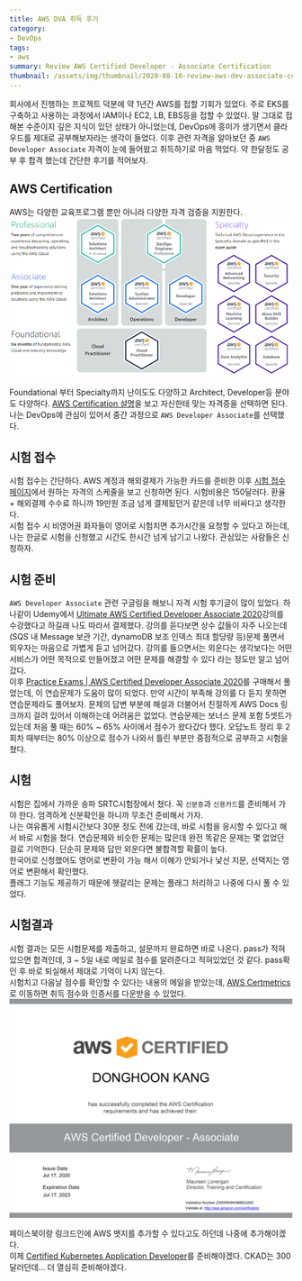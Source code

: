```yaml
---
title: AWS DVA 취득 후기
category: 
- DevOps
tags:
- aws
summary: Review AWS Certified Developer - Associate Certification
thumbnail: /assets/img/thumbnail/2020-08-10-review-aws-dev-associate-cert-thumbnail.png
---
```

회사에서 진행하는 프로젝트 덕분에 약 1년간 AWS를 접할 기회가 있었다. 주로 EKS를 구축하고 사용하는 과정에서 IAM이나 EC2, LB, EBS등을 접할 수 있었다. 말 그대로 접해본 수준이지 깊은 지식이 있던 상태가 아니었는데, DevOps에 흥미가 생기면서 클라우드를 제대로 공부해보자라는 생각이 들었다. 이후 관련 자격을 알아보던 중 `AWS Developer Associate` 자격이 눈에 들어왔고 취득하기로 마음 먹었다. 약 한달정도 공부 후 합격 했는데 간단한 후기를 적어보자.

## AWS Certification
AWS는 다양한 교육프로그램 뿐만 아니라 다양한 자격 검증을 지원한다.  
![AWS Cert list](/assets/img/posts/2020-08-10-review-aws-dev-associate-cert-list-aws-cert.png)  

Foundational 부터 Specialty까지 난이도도 다양하고 Architect, Developer등 분야도 다양하다. [AWS Certification 설명](https://aws.amazon.com/certification/certification-prep/)을 보고 자신한테 맞는 자격증을 선택하면 된다. 나는 DevOps에 관심이 있어서 중간 과정으로 `AWS Developer Associate`를 선택했다.

## 시험 접수
시험 접수는 간단하다.  AWS 계정과 해외결제가 가능한 카드를 준비한 이후 [시험 접수 페이지](https://www.certmetrics.com/amazon/)에서 원하는 자격의 스케줄을 보고 신청하면 된다. 시험비용은 150달러다. 환율 + 해외결제 수수료 하니까 19만원 조금 넘게 결제됬던거 같은데 너무 비싸다고 생각한다.  
시험 접수 시 비영어권 화자들이 영어로 시험치면 추가시간을 요청할 수 있다고 하는데, 나는 한글로 시험을 신청했고 시간도 한시간 넘게 남기고 나왔다. 관심있는 사람들은 신청하자.

## 시험 준비
`AWS Developer Associate` 관련 구글링을 해보니 자격 시험 후기글이 많이 있었다. 하나같이 Udemy에서 [Ultimate AWS Certified Developer Associate 2020](https://www.udemy.com/course/aws-certified-developer-associate-dva-c01/)강의를 수강했다고 하길래 나도 따라서 결제했다. 
강의를 듣다보면 상수 값들이 자주 나오는데(SQS 내 Message 보관 기간, dynamoDB 보조 인덱스 최대 할당량 등)문제 풀면서 외우자는 마음으로 가볍게 듣고 넘어갔다. 강의를 들으면서는 외운다는 생각보다는 어떤 서비스가 어떤 목적으로 만들어졌고 어떤 문제를 해결할 수 있다 라는 정도만 알고 넘어갔다.  
이후 [Practice Exams | AWS Certified Developer Associate 2020](https://www.udemy.com/course/aws-certified-developer-associate-practice-tests-dva-c01/)를 구매해서 풀었는데, 이 연습문제가 도움이 많이 되었다. 만약 시간이 부족해 강의를 다 듣지 못하면 연습문제라도 풀어보자. 문제의 답변 부분에 해설과 더불어서 친절하게 AWS Docs 링크까지 걸려 있어서 이해하는데 어려움은 없었다.
연습문제는 보너스 문제 포함 5셋트가 있는데 처음 풀 때는 60% ~ 65% 사이에서 점수가 왔다갔다 했다. 오답노트 정리 후 2회차 때부터는 80% 이상으로 점수가 나와서 틀린 부분만 중점적으로 공부하고 시험을 쳤다.

## 시험
시험은 집에서 가까운 송파 SRTC시험장에서 쳤다. 꼭 `신분증`과 `신용카드`를 준비해서 가야 한다. 엄격하게 신분확인을 하니까 무조건 준비해서 가자.  
나는 여유롭게 시험시간보다 30분 정도 전에 갔는데, 바로 시험을 응시할 수 있다고 해서 바로 시험을 쳤다. 연습문제와 비슷한 문제는 많은데 완전 똑같은 문제는 몇 없었던 걸로 기억한다. 단순히 문제와 답만 외운다면 불합격할 확률이 높다.  
한국어로 신청했어도 영어로 변환이 가능 해서 이해가 안되거나 낯선 지문, 선택지는 영어로 변환해서 확인했다.  
플래그 기능도 제공하기 때문에 헷갈리는 문제는 플래그 처리하고 나중에 다시 풀 수 있었다.  

## 시험결과
시험 결과는 모든 시험문제를 제출하고, 설문까지 완료하면 바로 나온다. pass가 적혀 있으면 합격인데, 3 ~ 5일 내로 메일로 점수를 알려준다고 적혀있었던 것 같다. pass확인 후 바로 퇴실해서 제대로 기억이 나지 않는다.  
시험치고 다음날 점수를 확인할 수 있다는 내용의 메일을 받았는데, [AWS Certmetrics](https://www.certmetrics.com/amazon/)로 이동하면 취득 점수와 인증서를 다운받을 수 있었다.
![dhkang-aws-dva-cert](/assets/img/posts/2020-08-10-review-aws-dev-associate-cert-dhkang-cert.png)  

페이스북이랑 링크드인에 AWS 뱃지를 추가할 수 있다고도 하던데 나중에 추가해야겠다.  
이제 [Certified Kubernetes Application Developer](https://www.cncf.io/certification/ckad/)를 준비해야겠다. CKAD는 300달러던데... 더 열심히 준비해야겠다.
